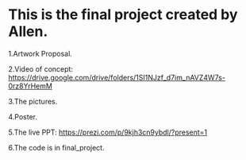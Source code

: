 # This is the final project created by Allen.
1.Artwork Proposal.

2.Video of concept: https://drive.google.com/drive/folders/1SI1NJzf_d7im_nAVZ4W7s-0rz8YrHemM

3.The pictures.

4.Poster.

5.The live PPT: https://prezi.com/p/9kjh3cn9ybdl/?present=1

6.The code is in final_project.
